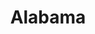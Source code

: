 ---
title: Alabama
slug: alabama
updated-on: '2024-05-30T13:52:36.906Z'
created-on: '2024-05-30T13:37:21.697Z'
published-on: '2024-05-30T13:54:32.469Z'
f_city-state:
- cms/city/eufaula-al.md
- cms/city/pelham-al.md
- cms/city/troy-al.md
- cms/city/millbrook-al.md
- cms/city/montgomery-al.md
- cms/city/prattville-al.md
- cms/city/selma-al.md
- cms/city/scottsboro-al.md
- cms/city/athens-al.md
- cms/city/decatur-al.md
- cms/city/phenix-city-al.md
- cms/city/jasper-al.md
- cms/city/mobile-al.md
- cms/city/northport-al.md
- cms/city/pell-city-al.md
- cms/city/foley-al.md
- cms/city/huntsville-al.md
- cms/city/arab-al.md
- cms/city/gadsden-al.md
- cms/city/albertville-al.md
- cms/city/anniston-al.md
- cms/city/boaz-al.md
- cms/city/hartselle-al.md
- cms/city/stevenson-al.md
- cms/city/rainbow-city-al.md
- cms/city/tuscaloosa-al.md
- cms/city/enterprise-al.md
- cms/city/dothan-al.md
- cms/city/ozark-al.md
- cms/city/bessemer-al.md
- cms/city/childersburg-al.md
- cms/city/alabaster-al.md
- cms/city/andalusia-al.md
- cms/city/atmore-al.md
- cms/city/attalla-al.md
- cms/city/auburn-al.md
- cms/city/brewton-al.md
- cms/city/clanton-al.md
- cms/city/cullman-al.md
- cms/city/daphne-al.md
- cms/city/demopolis-al.md
- cms/city/dora-al.md
- cms/city/evergreen-al.md
- cms/city/fayette-al.md
- cms/city/florence-al.md
- cms/city/gardendale-al.md
- cms/city/greenville-al.md
- cms/city/guntersville-al.md
- cms/city/haleyville-al.md
- cms/city/hamilton-al.md
- cms/city/hanceville-al.md
- cms/city/jackson-al.md
- cms/city/jacksonville-al.md
- cms/city/lanett-al.md
- cms/city/leeds-al.md
- cms/city/madison-al.md
- cms/city/monroeville-al.md
- cms/city/moulton-al.md
- cms/city/oneonta-al.md
- cms/city/opelika-al.md
- cms/city/opp-al.md
- cms/city/oxford-al.md
- cms/city/roanoke-al.md
- cms/city/robertsdale-al.md
- cms/city/russellville-al.md
- cms/city/saraland-al.md
- cms/city/semmes-al.md
- cms/city/sylacauga-al.md
- cms/city/talladega-al.md
- cms/city/tallassee-al.md
- cms/city/thomasville-al.md
- cms/city/wetumpka-al.md
- cms/city/winfield-al.md
- cms/city/alexander-city-al.md
- cms/city/eight-mile-al.md
- cms/city/bay-minette-al.md
- cms/city/fort-payne-al.md
- cms/city/muscle-shoals-al.md
- cms/city/vinemont-al.md
- cms/city/centre-al.md
- cms/city/section-al.md
- cms/city/prichard-al.md
- cms/city/bayou-la-batre-al.md
- cms/city/daleville-al.md
- cms/city/aliceville-al.md
- cms/city/bryant-al.md
- cms/city/dadeville-al.md
- cms/city/york-al.md
- cms/city/cleveland-al.md
- cms/city/lafayette-al.md
- cms/city/fairfield-al.md
- cms/city/crossville-al.md
- cms/city/horton-al.md
- cms/city/butler-al.md
- cms/city/henagar-al.md
- cms/city/vernon-al.md
- cms/city/montevallo-al.md
- cms/city/spanish-fort-al.md
- cms/city/piedmont-al.md
- cms/city/ider-al.md
- cms/city/rainsville-al.md
- cms/city/alexandria-al.md
- cms/city/chelsea-al.md
- cms/city/sulligent-al.md
- cms/city/lincoln-al.md
- cms/city/heflin-al.md
- cms/city/bridgeport-al.md
- cms/city/woodstock-al.md
- cms/city/geraldine-al.md
- cms/city/toney-al.md
- cms/city/lineville-al.md
- cms/city/fyffe-al.md
- cms/city/gulf-shores-al.md
- cms/city/magnolia-springs-al.md
- cms/city/carbon-hill-al.md
- cms/city/alex-city-al.md
- cms/city/mount-meigs-al.md
- cms/city/hope-hull-al.md
- cms/city/greensboro-al.md
- cms/city/mc-calla-al.md
- cms/city/moody-al.md
- cms/city/helena-al.md
- cms/city/chickasaw-al.md
- cms/city/maylene-al.md
f_locations:
- cms/payday-loan/.md
layout: '[state].html'
tags: state
---